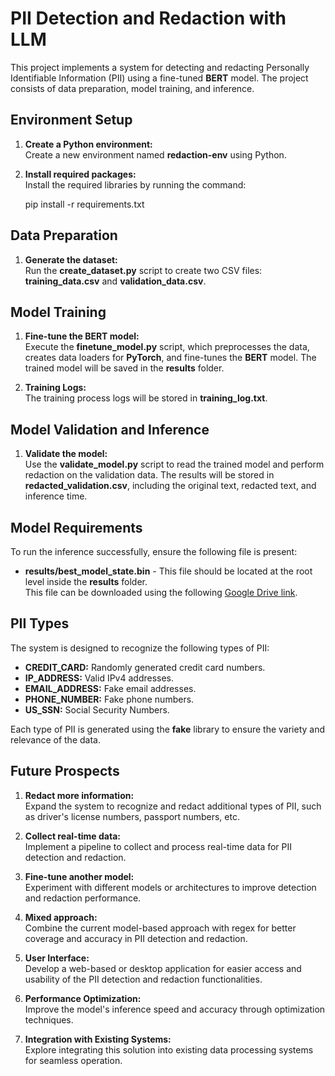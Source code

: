 # PII Detection and Redaction with LLM

This project implements a system for detecting and redacting Personally Identifiable Information (PII) using a fine-tuned **BERT** model. The project consists of data preparation, model training, and inference.

## Environment Setup

1. **Create a Python environment:**  
   Create a new environment named **redaction-env** using Python.

2. **Install required packages:**  
   Install the required libraries by running the command:

   pip install -r requirements.txt

## Data Preparation

1. **Generate the dataset:**  
   Run the **create_dataset.py** script to create two CSV files: **training_data.csv** and **validation_data.csv**.

## Model Training

1. **Fine-tune the BERT model:**  
   Execute the **finetune_model.py** script, which preprocesses the data, creates data loaders for **PyTorch**, and fine-tunes the **BERT** model. The trained model will be saved in the **results** folder.

2. **Training Logs:**  
   The training process logs will be stored in **training_log.txt**.

## Model Validation and Inference

1. **Validate the model:**  
   Use the **validate_model.py** script to read the trained model and perform redaction on the validation data. The results will be stored in **redacted_validation.csv**, including the original text, redacted text, and inference time.

## Model Requirements

To run the inference successfully, ensure the following file is present:

- **results/best_model_state.bin** - This file should be located at the root level inside the **results** folder.  
  This file can be downloaded using the following [Google Drive link](https://drive.google.com/file/d/1u1Y4gFwciDA0Lwk27tuVgjRGDu4xWZxd/view?usp=sharing).

## PII Types

The system is designed to recognize the following types of PII:

- **CREDIT_CARD:** Randomly generated credit card numbers.
- **IP_ADDRESS:** Valid IPv4 addresses.
- **EMAIL_ADDRESS:** Fake email addresses.
- **PHONE_NUMBER:** Fake phone numbers.
- **US_SSN:** Social Security Numbers.

Each type of PII is generated using the **fake** library to ensure the variety and relevance of the data.

## Future Prospects

1. **Redact more information:**  
   Expand the system to recognize and redact additional types of PII, such as driver's license numbers, passport numbers, etc.

2. **Collect real-time data:**  
   Implement a pipeline to collect and process real-time data for PII detection and redaction.

3. **Fine-tune another model:**  
   Experiment with different models or architectures to improve detection and redaction performance.

4. **Mixed approach:**  
   Combine the current model-based approach with regex for better coverage and accuracy in PII detection and redaction.

5. **User Interface:**  
   Develop a web-based or desktop application for easier access and usability of the PII detection and redaction functionalities.

6. **Performance Optimization:**  
   Improve the model's inference speed and accuracy through optimization techniques.

7. **Integration with Existing Systems:**  
   Explore integrating this solution into existing data processing systems for seamless operation.
